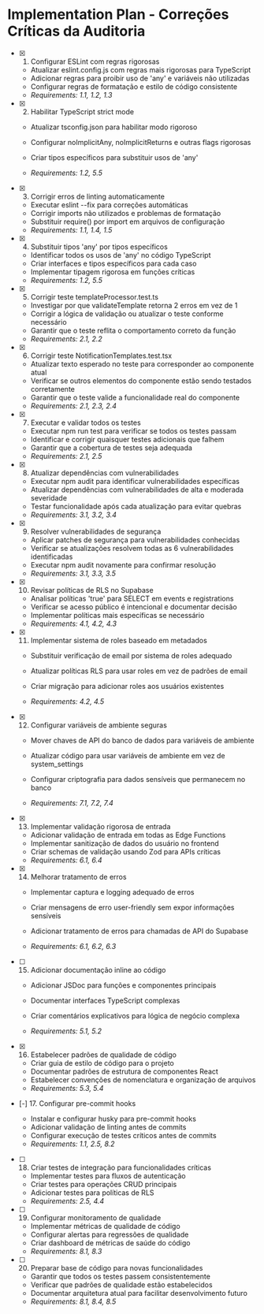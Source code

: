 # Implementation Plan - Correções Críticas da Auditoria

- [x] 1. Configurar ESLint com regras rigorosas


  - Atualizar eslint.config.js com regras mais rigorosas para TypeScript
  - Adicionar regras para proibir uso de 'any' e variáveis não utilizadas
  - Configurar regras de formatação e estilo de código consistente
  - _Requirements: 1.1, 1.2, 1.3_



- [x] 2. Habilitar TypeScript strict mode

  - Atualizar tsconfig.json para habilitar modo rigoroso
  - Configurar noImplicitAny, noImplicitReturns e outras flags rigorosas


  - Criar tipos específicos para substituir usos de 'any'
  - _Requirements: 1.2, 5.5_

- [x] 3. Corrigir erros de linting automaticamente

  - Executar eslint --fix para correções automáticas
  - Corrigir imports não utilizados e problemas de formatação
  - Substituir require() por import em arquivos de configuração
  - _Requirements: 1.1, 1.4, 1.5_

- [x] 4. Substituir tipos 'any' por tipos específicos


  - Identificar todos os usos de 'any' no código TypeScript
  - Criar interfaces e tipos específicos para cada caso
  - Implementar tipagem rigorosa em funções críticas
  - _Requirements: 1.2, 5.5_

- [x] 5. Corrigir teste templateProcessor.test.ts


  - Investigar por que validateTemplate retorna 2 erros em vez de 1
  - Corrigir a lógica de validação ou atualizar o teste conforme necessário
  - Garantir que o teste reflita o comportamento correto da função
  - _Requirements: 2.1, 2.2_

- [x] 6. Corrigir teste NotificationTemplates.test.tsx


  - Atualizar texto esperado no teste para corresponder ao componente atual
  - Verificar se outros elementos do componente estão sendo testados corretamente
  - Garantir que o teste valide a funcionalidade real do componente
  - _Requirements: 2.1, 2.3, 2.4_

- [x] 7. Executar e validar todos os testes




  - Executar npm run test para verificar se todos os testes passam
  - Identificar e corrigir quaisquer testes adicionais que falhem
  - Garantir que a cobertura de testes seja adequada
  - _Requirements: 2.1, 2.5_

- [x] 8. Atualizar dependências com vulnerabilidades

  - Executar npm audit para identificar vulnerabilidades específicas
  - Atualizar dependências com vulnerabilidades de alta e moderada severidade
  - Testar funcionalidade após cada atualização para evitar quebras
  - _Requirements: 3.1, 3.2, 3.4_

- [x] 9. Resolver vulnerabilidades de segurança

  - Aplicar patches de segurança para vulnerabilidades conhecidas
  - Verificar se atualizações resolvem todas as 6 vulnerabilidades identificadas
  - Executar npm audit novamente para confirmar resolução
  - _Requirements: 3.1, 3.3, 3.5_

- [x] 10. Revisar políticas de RLS no Supabase



  - Analisar políticas 'true' para SELECT em events e registrations
  - Verificar se acesso público é intencional e documentar decisão
  - Implementar políticas mais específicas se necessário
  - _Requirements: 4.1, 4.2, 4.3_



- [x] 11. Implementar sistema de roles baseado em metadados



  - Substituir verificação de email por sistema de roles adequado
  - Atualizar políticas RLS para usar roles em vez de padrões de email

  - Criar migração para adicionar roles aos usuários existentes
  - _Requirements: 4.2, 4.5_

- [x] 12. Configurar variáveis de ambiente seguras



  - Mover chaves de API do banco de dados para variáveis de ambiente
  - Atualizar código para usar variáveis de ambiente em vez de system_settings
  - Configurar criptografia para dados sensíveis que permanecem no banco

  - _Requirements: 7.1, 7.2, 7.4_

- [x] 13. Implementar validação rigorosa de entrada





  - Adicionar validação de entrada em todas as Edge Functions
  - Implementar sanitização de dados do usuário no frontend
  - Criar schemas de validação usando Zod para APIs críticas
  - _Requirements: 6.1, 6.4_




- [x] 14. Melhorar tratamento de erros








  - Implementar captura e logging adequado de erros



  - Criar mensagens de erro user-friendly sem expor informações sensíveis
  - Adicionar tratamento de erros para chamadas de API do Supabase
  - _Requirements: 6.1, 6.2, 6.3_







- [ ] 15. Adicionar documentação inline ao código
  - Adicionar JSDoc para funções e componentes principais

  - Documentar interfaces TypeScript complexas
  - Criar comentários explicativos para lógica de negócio complexa
  - _Requirements: 5.1, 5.2_

- [x] 16. Estabelecer padrões de qualidade de código



  - Criar guia de estilo de código para o projeto
  - Documentar padrões de estrutura de componentes React
  - Estabelecer convenções de nomenclatura e organização de arquivos
  - _Requirements: 5.3, 5.4_

- [-] 17. Configurar pre-commit hooks


  - Instalar e configurar husky para pre-commit hooks
  - Adicionar validação de linting antes de commits
  - Configurar execução de testes críticos antes de commits
  - _Requirements: 1.1, 2.5, 8.2_

- [ ] 18. Criar testes de integração para funcionalidades críticas
  - Implementar testes para fluxos de autenticação
  - Criar testes para operações CRUD principais
  - Adicionar testes para políticas de RLS
  - _Requirements: 2.5, 4.4_

- [ ] 19. Configurar monitoramento de qualidade
  - Implementar métricas de qualidade de código
  - Configurar alertas para regressões de qualidade
  - Criar dashboard de métricas de saúde do código
  - _Requirements: 8.1, 8.3_

- [ ] 20. Preparar base de código para novas funcionalidades
  - Garantir que todos os testes passem consistentemente
  - Verificar que padrões de qualidade estão estabelecidos
  - Documentar arquitetura atual para facilitar desenvolvimento futuro
  - _Requirements: 8.1, 8.4, 8.5_
